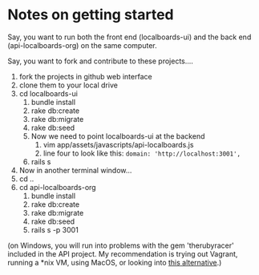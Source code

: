 Notes on getting started 
===================

Say, you want to run both the front end (localboards-ui) and the 
back end (api-localboards-org) on the same computer.

Say, you want to fork and contribute to these projects.... 

1. fork the projects in github web interface
2. clone them to your local drive
3. cd localboards-ui
    1. bundle install
    1. rake db:create 
    1. rake db:migrate
    1. rake db:seed
    1. Now we need to point localboards-ui at the backend
        1. vim app/assets/javascripts/api-localboards.js
        1. line four to look like this:
           ```domain: 'http://localhost:3001',```
    1. rails s 
4. Now in another terminal window...
4. cd ..
5. cd api-localboards-org
   1. bundle install
   1. rake db:create 
   1. rake db:migrate
   1. rake db:seed
   1. rails s -p 3001


(on Windows, you will run into problems with the gem 'therubyracer' included in the API project. My recommendation is trying out Vagrant, running a *nix VM, using MacOS, or looking into [this alternative](https://github.com/hiranpeiris/therubyracer_for_windows).)
